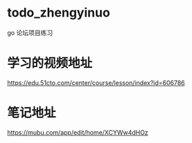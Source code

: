 # todo_zhengyinuo
go 论坛项目练习
# 学习的视频地址
https://edu.51cto.com/center/course/lesson/index?id=606786
# 笔记地址
https://mubu.com/app/edit/home/XCYWw4dHOz

